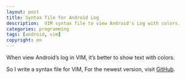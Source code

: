 ```yaml
---
layout: post
title: Syntax file for Android Log
description:  VIM syntax file to view Android's Log with colors.
categories: programming
tags: [android, vim]
copyright: en
---
```


When view Android’s log in VIM, it’s better to show text with colors.

So I write a syntax file for VIM, For the newest version, visit [GitHub](https://github.com/fanhongtao/vim/blob/master/vimfiles/syntax/log.vim).

